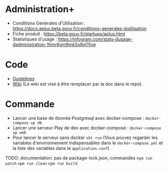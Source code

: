 # Administration+
- Conditions Générales d’Utilisation : https://docs.aplus.beta.gouv.fr/conditions-generales-dutilisation
- Fiche produit : https://beta.gouv.fr/startups/aplus.html
- Statistiques d’usage : https://infogram.com/stats-dusage-dadministration-1hmr6gm9mk5o6nl?live

# Code
- [Guidelines](docs/guidelines.md)
- [Wiki](https://github.com/betagouv/aplus/wiki) (Le wiki est visé à être remplacer par la doc dans le repo)

# Commande

- Lancer une base de donnée Postgresql avec docker-compose :
`docker-compose up db`
- Lancer une serveur Play de dev avec docker-compose :
  `docker-compose up web`
- Pour lancer le serveur sans docker `sbt run` (Vous pouvez regarder les variables d'environnement indispensables dans le `docker-compose.yml` et la liste des variables dans le `application.conf`)

TODO: documentation: pas de package-lock.json, commandes `npm run watch` `npm run clean` `npm run build`
